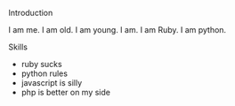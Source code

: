 Introduction

I am me.
I am old.
I am young.
I am.
I am Ruby.
I am python.

Skills
* ruby sucks
* python rules
* javascript is silly
* php is better on my side
